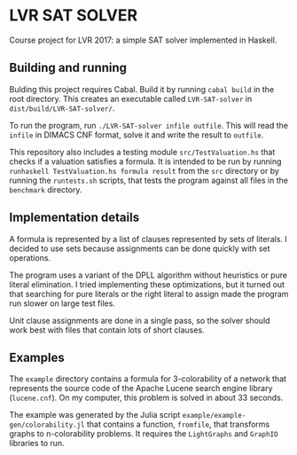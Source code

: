 # LVR SAT SOLVER

Course project for LVR 2017: a simple SAT solver implemented in Haskell.

## Building and running

Bulding this project requires Cabal. Build it by running `cabal build` in the
root directory. This creates an executable called `LVR-SAT-solver` in
`dist/build/LVR-SAT-solver/`.

To run the program, run `./LVR-SAT-solver infile outfile`. This will read the
`infile` in DIMACS CNF format, solve it and write the result to `outfile`.

This repository also includes a testing module `src/TestValuation.hs` that
checks if a valuation satisfies a formula. It is intended to be run by running
`runhaskell TestValuation.hs formula result` from the `src` directory or by
running the `runtests.sh` scripts, that tests the program against all files in
the `benchmark` directory.

## Implementation details

A formula is represented by a list of clauses represented by sets of literals. I
decided to use sets because assignments can be done quickly with set operations.

The program uses a variant of the DPLL algorithm without heuristics or pure
literal elimination. I tried implementing these optimizations, but it turned out
that searching for pure literals or the right literal to assign made the program
run slower on large test files.

Unit clause assignments are done in a single pass, so the solver should work
best with files that contain lots of short clauses.

## Examples

The `example` directory contains a formula for 3-colorability of a network that
represents the source code of the Apache Lucene search engine library
(`lucene.cnf`). On my computer, this problem is solved in about 33 seconds.

The example was generated by the Julia script
`example/example-gen/colorability.jl` that contains a function, `fromfile`, that
transforms graphs to n-colorability problems. It requires the `LightGraphs` and
`GraphIO` libraries to run.
